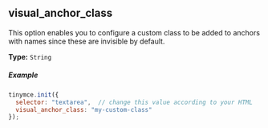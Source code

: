 ## visual_anchor_class

This option enables you to configure a custom class to be added to anchors with names since these are invisible by default.

**Type:** `String`

##### Example

```js
tinymce.init({
  selector: "textarea",  // change this value according to your HTML
  visual_anchor_class: "my-custom-class"
});
```
